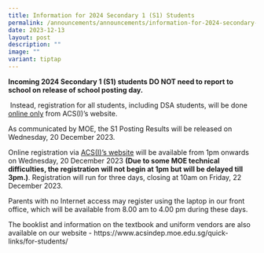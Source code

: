 ```yaml
---
title: Information for 2024 Secondary 1 (S1) Students
permalink: /announcements/announcements/information-for-2024-secondary-1-s1-students/
date: 2023-12-13
layout: post
description: ""
image: ""
variant: tiptap
---
```

<p><strong>Incoming 2024 Secondary 1 (S1) students DO NOT need to report to school on release of school posting day.</strong></p><p>&nbsp;Instead, registration for all students, including DSA students, will be done <u>online only</u> from ACS(I)’s website.&nbsp;</p><p>As communicated by MOE, the S1 Posting Results will be released on Wednesday, 20 December 2023.</p><p>Online registration via <a href="https://www.acsindep.moe.edu.sg/admissions/s1-posting-exercise/" rel="noopener noreferrer nofollow" target="_blank">ACS(I)’s website</a> will be available from 1pm onwards on Wednesday, 20 December 2023 <strong>(Due to some MOE technical difficulties, the registration will not begin at 1pm but will be delayed till 3pm.)</strong>. Registration will run for three days, closing at 10am on Friday, 22 December 2023.&nbsp;</p><p>Parents with no Internet access may register using the laptop in our front office, which will be available from 8.00 am to 4.00 pm during these days.&nbsp;</p><p>The booklist and information on the textbook and uniform vendors are also available on our website - <a rel="noopener noreferrer nofollow" target="_blank">https://www.acsindep.moe.edu.sg/quick-links/for-students/</a></p>